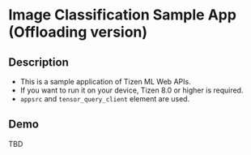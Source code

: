 # Image Classification Sample App (Offloading version)
## Description
* This is a sample application of Tizen ML Web APIs.
* If you want to run it on your device, Tizen 8.0 or higher is required.
* `appsrc` and `tensor_query_client` element are used.

## Demo
TBD
